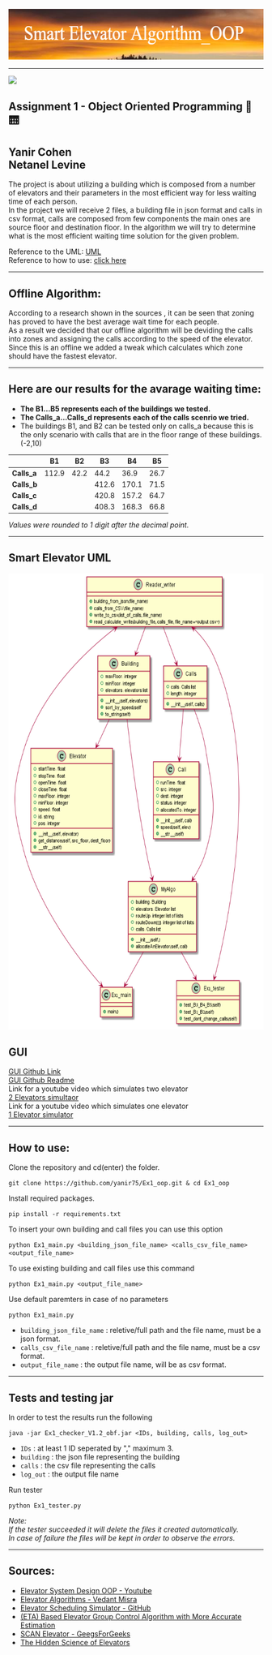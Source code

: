 
   <p align="center">
    <img width="600" height="100" src="https://github.com/yanir75/Ex1_oop/blob/main/Images/header1.png"> 
   </p>  
   
---
![](https://img.shields.io/aur/last-modified/google-chrome)   
## Assignment 1 - Object Oriented Programming :office: :elevator:
**Yanir Cohen**  
**Netanel Levine** 
--- 
The project is about utilizing a building which is composed from a number of elevators and their parameters in the most efficient way for less waiting time of each person.  
In the project we will receive 2 files, a building file in json format and calls in csv format, calls are composed from few components the main ones are source floor and destination floor. In the algorithm we will try to determine what is the most efficient waiting time solution for the given problem.  
  
Reference to the UML: [ UML](#Smart-Elevator-UML)  
Reference to how to use: [ click here](#How-to-use)  
  
  
---
## Offline Algorithm:

According to a research shown in the sources , it can be seen that zoning has proved to have the best average wait time for each people.  
As a result we decided that our offline algorithm will be deviding the calls into zones and assigning the calls according to the speed of the elevator.  
Since this is an offline we added a tweak which calculates which zone should have the fastest elevator.  

---

## Here are our results for the avarage waiting time:
   - **The B1...B5 represents each of the buildings we tested.** 
   - **The Calls_a...Calls_d  represents each of the calls scenrio we tried.** 
   - The buildings B1, and B2 can be tested only on calls_a because this is the only scenario with calls that are in the floor range of these buildings. (-2,10)  

|           | **B1** | **B2** | **B3** | **B4** | **B5** |
|-----------|--------|--------|--------|--------|--------|
|**Calls_a**|	112.9	 | 42.2   |	44.2   | 36.9   |	26.7   |
|**Calls_b**|		     |        | 412.6  | 170.1  |	71.5   |
|**Calls_c**|		     |        | 420.8  | 157.2  |	64.7   |
|**Calls_d**|		     |        | 408.3  | 168.3  |	66.8   |  

 *Values were rounded to 1 digit after the decimal point.*    
 
---
## Smart Elevator UML

   
   <p align="center">
    <img width="800" height="900" src="https://github.com/yanir75/Ex1_oop/blob/main/Images/Smart%20Elevator%20UML.png">
   </p>

## GUI
[GUI Github Link](https://github.com/yanir75/ElevUi)  
[GUI Github Readme](https://github.com/yanir75/ElevUi/blob/master/README.md)  
Link for a youtube video which simulates two elevator  
[2 Elevators simultaor](https://youtu.be/HnYb2Hm9wEg)  
Link for a youtube video which simulates one elevator   
[1 Elevator simulator](https://youtu.be/-tUELfBsF24)

---


## How to use:
Clone the repository and cd(enter) the folder.
```
git clone https://github.com/yanir75/Ex1_oop.git & cd Ex1_oop
```
Install required packages.
```
pip install -r requirements.txt
``` 
To insert your own building and call files you can use this option
```
python Ex1_main.py <building_json_file_name> <calls_csv_file_name> <output_file_name>
```
To use existing building and call files use this command
```
python Ex1_main.py <output_file_name>
```
Use default paremters in case of no parameters
```
python Ex1_main.py
```
* `building_json_file_name` : reletive/full path and the file name, must be a json format.
* `calls_csv_file_name` : reletive/full path and the file name, must be a csv format.
* `output_file_name` : the output file name, will be as csv format.  
------
## Tests and testing jar
In order to test the results run the following
```
java -jar Ex1_checker_V1.2_obf.jar <IDs, building, calls, log_out>
```  
* `IDs` : at least 1 ID seperated by "," maximum 3.  
* `building` : the json file representing the building  
* `calls` : the csv file representing the calls  
* `log_out` : the output file name   

Run tester  
```
python Ex1_tester.py
```
*Note:*     
*If the tester succeeded it will delete the files it created automatically.*  
*In case of failure the files will be kept in order to observe the errors.*  

------
## Sources:

  - <a href="https://www.youtube.com/watch?v=siqiJAJWUVg">Elevator System Design OOP - Youtube</a>
  - <a href="http://vedantmisra.com/elevator-algorithms/">Elevator Algorithms - Vedant Misra</a>
  - <a href="https://github.com/00111000/Elevator-Scheduling-Simulator">Elevator Scheduling Simulator - GitHub</a>
  - <a href="https://www.researchgate.net/publication/31595225_Estimated_Time_of_Arrival_ETA_Based_Elevator_Group_Control_Algorithm_with_More_Accurate_Estimation">(ETA) Based Elevator Group Control Algorithm with More Accurate Estimation</a>
  - <a href="https://www.geeksforgeeks.org/scan-elevator-disk-scheduling-algorithms/">SCAN Elevator - GeegsForGeeks</a>
  - <a href="https://www.popularmechanics.com/technology/infrastructure/a20986/the-hidden-science-of-elevators/">The
   Hidden Science of Elevators</a>
